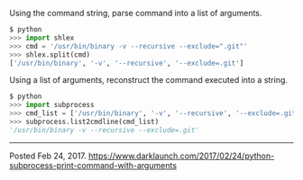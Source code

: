 Using the command string, parse command into a list of arguments.

```python
$ python
>>> import shlex
>>> cmd = '/usr/bin/binary -v --recursive --exclude=".git"'
>>> shlex.split(cmd)
['/usr/bin/binary', '-v', '--recursive', '--exclude=.git']
```

Using a list of arguments, reconstruct the command executed into a string.

```python
$ python
>>> import subprocess
>>> cmd_list = ['/usr/bin/binary', '-v', '--recursive', '--exclude=.git']
>>> subprocess.list2cmdline(cmd_list)
'/usr/bin/binary -v --recursive --exclude=.git'
```

---

Posted Feb 24, 2017.
https://www.darklaunch.com/2017/02/24/python-subprocess-print-command-with-arguments